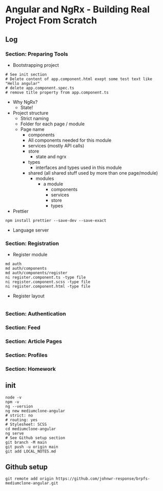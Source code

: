 


# Angular and NgRx - Building Real Project From Scratch

## Log
### Section: Preparing Tools
- Bootstrapping project
```
# See init section
# Delete content of app.component.html exept some test text like "Hello angular"
# delete app.component.spec.ts
# remove title property from app.component.ts
```

- Why NgRx?
  - State!
- Project structure
  - Strict naming
  - Folder for each page / module
  - Page name
    - components
     - All components needed for this module
    - services (mostly API calls)
    - store
      - state and ngrx
    - types
      - interfaces and types used in this module
    - shared (all shared stuff used by more than one page/module)
      - modules
        - a module
          - components
          - services
          - store
          - types
- Prettier
```
npm install prettier --save-dev --save-exact
```
- Language server

### Section: Registration
- Register module
```
md auth
md auth/components
md auth/components/register
ni register.component.ts -type file
ni register.component.scss -type file
ni register.component.html -type file
```
- Register layout
```
```

### Section: Authentication

### Section: Feed

### Section: Article Pages

### Section: Profiles

### Section: Homework

## init
```
node -v
npm -v
ng --version
ng new mediumclone-angular
# strict: no
# routing: yes
# Stylesheet: SCSS
cd mediumclone-angular
ng serve
# See Github setup section
git branch -M main
git push -u origin main
git add LOCAL_NOTES.md
```

## Github setup
```
git remote add origin https://github.com/johnwr-response/brpfs-mediumclone-angular.git
```
